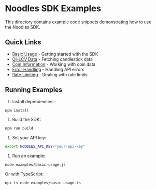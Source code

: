 # Noodles SDK Examples

This directory contains example code snippets demonstrating how to use the Noodles SDK.

## Quick Links

- [Basic Usage](./basic-usage.ts) - Getting started with the SDK
- [OHLCV Data](./ohlcv-examples.ts) - Fetching candlestick data
- [Coin Information](./coin-examples.ts) - Working with coin data
- [Error Handling](./error-handling.ts) - Handling API errors
- [Rate Limiting](./rate-limiting.ts) - Dealing with rate limits

## Running Examples

1. Install dependencies:

```bash
npm install
```

1. Build the SDK:

```bash
npm run build
```

1. Set your API key:

```bash
export NOODLES_API_KEY="your-api-key"
```

1. Run an example:

```bash
node examples/basic-usage.js
```

Or with TypeScript:

```bash
npx ts-node examples/basic-usage.ts
```
